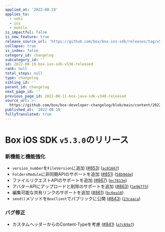 ```yaml
---
applied_at: '2022-08-19'
applies_to:
  - sdks
  - ios
  - mobile
is_impactful: false
is_new_feature: true
release_source_url: 'https://github.com/box/box-ios-sdk/releases/tag/v5.3.0'
collapse: true
is_index: false
category_id: changelog
subcategory_id: ''
id: 2022-08-19-box-ios-sdk-v530-released
rank: null
total_steps: null
type: changelog
sibling_id: ''
parent_id: changelog
next_page_id: ''
previous_page_id: 2022-08-11-box-java-sdk-v340-released
source_url: >-
  https://github.com/box/box-developer-changelog/blob/main/content/2022/08-19-box-ios-sdk-v530-released.md
published_at: '2022-08-19'
fullyTranslated: true
---
```

# Box iOS SDK `v5.3.0`のリリース

### 新機能と機能強化

* `version_number`を`FileVersion`に追加 ([#853][1]) ([`ac81667`][2])
* `FoldersModule`に非同期APIのサポートを追加 ([#851][3]) ([`58b9dde`][4])
* ファイルリクエストAPIのサポートを追加 ([#867][5]) ([`ec7813e`][6])
* アバターAPIにアップロードと削除のサポートを追加 ([#863][7]) ([`1e967f5`][8])
* 編集可能な共有リンクのサポートを追加 ([#861][9]) ([`bc6ea18`][10])
* `send()`メソッドを`BoxClient`でパブリックに公開 ([#843][11]) ([`23caaca`][12])

### バグ修正

* カスタムヘッダーからのContent-Typeを考慮 ([#841][13]) ([`a7c69a7`][14])

[1]: https://github.com/box/box-ios-sdk/issues/853

[2]: https://github.com/box/box-ios-sdk/commit/ac81667ea409cbbe3de9be0c316c630ec6fbc2f5

[3]: https://github.com/box/box-ios-sdk/issues/851

[4]: https://github.com/box/box-ios-sdk/commit/58b9dde412eddc76915c99b960702f4af95b62a4

[5]: https://github.com/box/box-ios-sdk/issues/867

[6]: https://github.com/box/box-ios-sdk/commit/ec7813e31706c08aaaeac75debdba8d7802786cb

[7]: https://github.com/box/box-ios-sdk/issues/863

[8]: https://github.com/box/box-ios-sdk/commit/1e967f5a3eaafbeb894cf8289032ad8ce8664266

[9]: https://github.com/box/box-ios-sdk/issues/861

[10]: https://github.com/box/box-ios-sdk/commit/bc6ea18bf2e10bebeb62401a55001139f05c76df

[11]: https://github.com/box/box-ios-sdk/issues/843

[12]: https://github.com/box/box-ios-sdk/commit/23caaca5b6fe8ec1b23470193bc011a62c66d49f

[13]: https://github.com/box/box-ios-sdk/issues/841

[14]: https://github.com/box/box-ios-sdk/commit/a7c69a73c6142d4b82c718d2d311098dd2b70250

